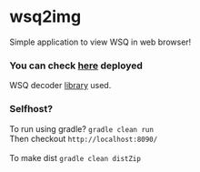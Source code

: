 # wsq2img
Simple application to view WSQ in web browser!

### You can check [here](http://wsq2img.herokuapp.com/index.html) deployed

WSQ decoder [library](https://github.com/mhshams/jnbis) used.

### Selfhost?

To run using gradle?
`gradle clean run`
<br>
Then checkout `http://localhost:8090/`
<br>
<br>
To make dist `gradle clean distZip`